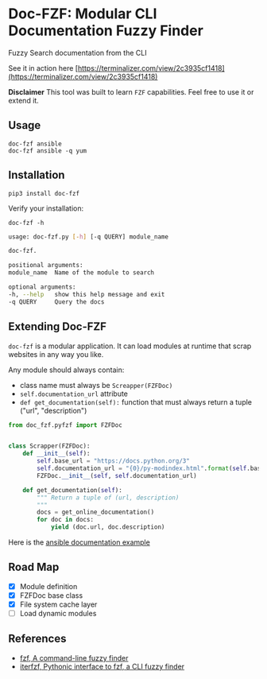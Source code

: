 # Doc-FZF: Modular CLI Documentation Fuzzy Finder

Fuzzy Search documentation from the CLI

See it in action here [https://terminalizer.com/view/2c3935cf1418](https://terminalizer.com/view/2c3935cf1418)

**Disclaimer** This tool was built to learn `FZF` capabilities. Feel free to use it or extend it.

## Usage

    doc-fzf ansible
    doc-fzf ansible -q yum

## Installation

    pip3 install doc-fzf

Verify your installation:

    doc-fzf -h

```bash
usage: doc-fzf.py [-h] [-q QUERY] module_name

doc-fzf.

positional arguments:
module_name  Name of the module to search

optional arguments:
-h, --help   show this help message and exit
-q QUERY     Query the docs
```

## Extending Doc-FZF

`doc-fzf` is a modular application. It can load modules at runtime that scrap websites in any way you like.

Any module should always contain:

* class name must always be `Screapper(FZFDoc)`
* `self.documentation_url` attribute
* `def get_documentation(self):` function that must always return a tuple ("url", "description")

```python
from doc_fzf.pyfzf import FZFDoc


class Scrapper(FZFDoc):
    def __init__(self):
        self.base_url = "https://docs.python.org/3"
        self.documentation_url = "{0}/py-modindex.html".format(self.base_url)
        FZFDoc.__init__(self, self.documentation_url)

    def get_documentation(self):
        """ Return a tuple of (url, description)
        """
        docs = get_online_documentation()
        for doc in docs:
            yield (doc.url, doc.description)
```

Here is the [ansible documentation example](https://gitlab.com/memogarcia/doc-fzf/blob/master/doc_fzf/modules/ansible.py)

## Road Map

* [x] Module definition
* [x] FZFDoc base class
* [x] File system cache layer
* [ ] Load dynamic modules

## References

* [fzf, A command-line fuzzy finder](https://github.com/junegunn/fzf)
* [iterfzf, Pythonic interface to fzf, a CLI fuzzy finder](https://github.com/dahlia/iterfzf)
